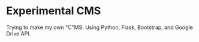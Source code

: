# Experimental CMS
Trying to make my own "C"MS. Using Python, Flask, Bootstrap, and Google Drive API.
